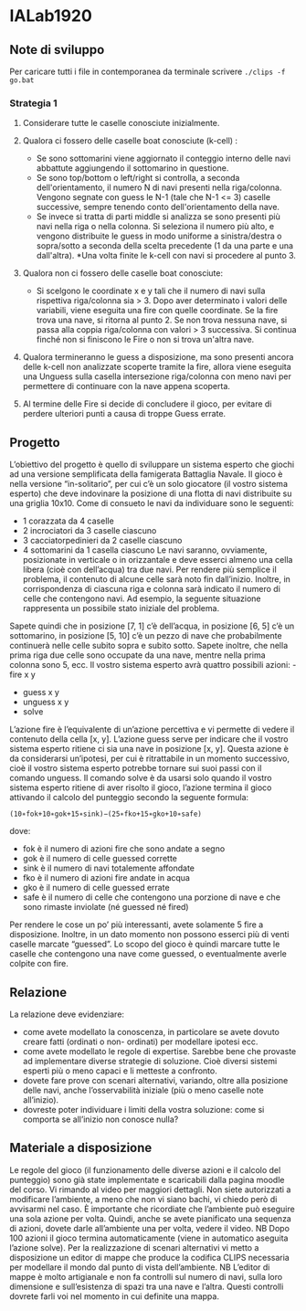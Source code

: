 # IALab1920
## Note di sviluppo
Per caricare tutti i file in contemporanea da terminale scrivere `./clips -f go.bat`

### Strategia 1
1. Considerare tutte le caselle conosciute inizialmente.
2. Qualora ci fossero delle caselle boat conosciute (k-cell) :
    * Se sono sottomarini viene aggiornato il conteggio interno delle navi abbattute aggiungendo il sottomarino in questione.
    * Se sono top/bottom o left/right si controlla, a seconda dell'orientamento, il numero N di navi presenti nella riga/colonna. Vengono segnate con guess le N-1 (tale che N-1 <= 3) caselle successive, sempre tenendo conto dell'orientamento della nave.
    * Se invece si tratta di parti middle si analizza se sono presenti più navi nella riga o nella colonna. Si seleziona il numero più alto, e vengono distribuite le guess in modo uniforme a sinistra/destra o sopra/sotto a seconda della scelta precedente (1 da una parte e una dall'altra).
    *Una volta finite le k-cell con navi si procedere al punto 3.
3. Qualora non ci fossero delle caselle boat conosciute:
    * Si scelgono le coordinate x e y tali che il numero di navi sulla rispettiva riga/colonna sia > 3. Dopo aver determinato i valori delle variabili, viene eseguita una fire con quelle coordinate. Se la fire trova una nave, si  ritorna al punto 2. Se non trova nessuna nave, si passa  alla coppia riga/colonna con valori > 3 successiva. Si continua finché non si finiscono le Fire o non si trova un'altra nave.

4. Qualora termineranno le guess a disposizione, ma sono presenti ancora delle k-cell non analizzate scoperte tramite la fire, allora viene eseguita una Unguess sulla casella intersezione riga/colonna con meno navi per permettere di continuare con la nave appena scoperta.
5. Al termine delle Fire si decide di concludere il gioco, per evitare di perdere ulteriori punti a causa di troppe Guess errate.

        


## Progetto
L’obiettivo del progetto è quello di sviluppare un sistema esperto che giochi ad una versione semplificata della famigerata Battaglia Navale.
Il gioco è nella versione “in-solitario”, per cui c’è un solo giocatore (il vostro sistema esperto) che deve indovinare la posizione di una flotta di navi distribuite su una griglia 10x10.
Come di consueto le navi da individuare sono le seguenti:
- 1 corazzata da 4 caselle
- 2 incrociatori da 3 caselle ciascuno
- 3 cacciatorpedinieri da 2 caselle ciascuno
- 4 sottomarini da 1 casella ciascuno
Le navi saranno, ovviamente, posizionate in verticale o in orizzantale e deve esserci almeno una cella libera (cioè con dell’acqua) tra due navi.
Per rendere più semplice il problema, il contenuto di alcune celle sarà noto fin dall’inizio. Inoltre, in corrispondenza di ciascuna riga e colonna sarà indicato il numero di celle che contengono navi.
Ad esempio, la seguente situazione rappresenta un possibile stato iniziale del problema.


Sapete quindi che in posizione [7, 1] c’è dell’acqua, in posizione [6, 5] c’è un sottomarino, in posizione [5, 10] c’è un pezzo di nave che probabilmente continuerà nelle celle subito sopra e subito sotto. Sapete inoltre, che nella prima riga due celle sono occupate da una nave, mentre nella prima colonna sono 5, ecc.
Il vostro sistema esperto avrà quattro possibili azioni: - fire x y
- guess x y
- unguess x y
- solve

L’azione fire è l’equivalente di un’azione percettiva e vi permette di vedere il contenuto della cella [x, y].
L’azione guess serve per indicare che il vostro sistema esperto ritiene ci sia una nave in posizione [x, y]. Questa azione è da considerarsi un’ipotesi, per cui è ritrattabile in un momento successivo, cioè il vostro sistema esperto potrebbe tornare sui suoi passi con il comando unguess.
Il comando solve è da usarsi solo quando il vostro sistema esperto ritiene di aver risolto il gioco, l’azione termina il gioco attivando il calcolo del punteggio secondo la seguente formula:

`(10∗fok+10∗gok+15∗sink)−(25∗fko+15∗gko+10∗safe)`

dove:
- fok è il numero di azioni fire che sono andate a segno
- gok è il numero di celle guessed corrette
- sink è il numero di navi totalemente affondate
- fko è il numero di azioni fire andate in acqua
- gko è il numero di celle guessed errate
- safe è il numero di celle che contengono una porzione di nave e che sono rimaste inviolate (né guessed né fired)

Per rendere le cose un po’ più interessanti, avete solamente 5 fire a disposizione. Inoltre, in un dato momento non possono esserci più di venti caselle marcate “guessed”.
Lo scopo del gioco è quindi marcare tutte le caselle che contengono una nave come guessed, o eventualmente averle colpite con fire.

## Relazione
La relazione deve evidenziare:
- come avete modellato la conoscenza, in particolare se avete dovuto creare fatti (ordinati o non- ordinati) per modellare ipotesi ecc.
- come avete modellato le regole di expertise. Sarebbe bene che provaste ad implementare diverse strategie di soluzione. Cioè diversi sistemi esperti più o meno capaci e li metteste a confronto.
- dovete fare prove con scenari alternativi, variando, oltre alla posizione delle navi, anche l’osservabilità iniziale (più o meno caselle note all’inizio).
- dovreste poter individuare i limiti della vostra soluzione: come si comporta se all’inizio non conosce nulla?

## Materiale a disposizione
Le regole del gioco (il funzionamento delle diverse azioni e il calcolo del punteggio) sono già state implementate e scaricabili dalla pagina moodle del corso. Vi rimando al video per maggiori dettagli. Non siete autorizzati a modificare l’ambiente, a meno che non vi siano bachi, vi chiedo però di avvisarmi nel caso.
È importante che ricordiate che l’ambiente può eseguire una sola azione per volta. Quindi, anche se avete pianificato una sequenza di azioni, dovete darle all’ambiente una per volta, vedere il video. NB Dopo 100 azioni il gioco termina automaticamente (viene in automatico aseguita l’azione solve).
Per la realizzazione di scenari alternativi vi metto a disposizione un editor di mappe che produce la codifica CLIPS necessaria per modellare il mondo dal punto di vista dell’ambiente.
NB L’editor di mappe è molto artigianale e non fa controlli sul numero di navi, sulla loro dimensione e sull’esistenza di spazi tra una nave e l’altra. Questi controlli dovrete farli voi nel momento in cui definite una mappa.